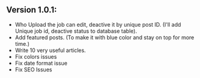 ## Version 1.0.1:

- Who Upload the job can edit, deactive it by unique post ID. (I'll add Unique job id, deactive status to database table).
- Add featured posts. (To make it with blue color and stay on top for more time.)
- Write 10 very useful articles.
- Fix colors issues
- Fix date format issue
- Fix SEO Issues
